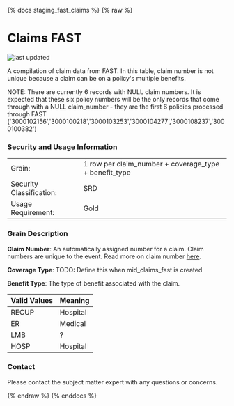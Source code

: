 {% docs staging_fast_claims %}
{% raw %}

# Claims FAST
![last updated](assets/update_badges/staging_fast_claims.svg)

A compilation of claim data from FAST. In this table,
claim number is not unique because a claim can be on a policy's multiple benefits.

NOTE: There are currently 6 records with NULL claim numbers. It is expected that these six policy
numbers will be the only records that come through with a NULL claim_number - they are the first
6 policies processed through FAST
('3000102156','3000100218','3000103253','3000104277','3000108237','3000100382')

### Security and Usage Information
|     |     |
| --- | --- |
| Grain:                   | 1 row per claim_number + coverage_type + benefit_type |
| Security Classification: | SRD   |
| Usage Requirement:       | Gold   |

### Grain Description
**Claim Number**: An automatically assigned number for a claim. Claim numbers are unique to the event. 
Read more on claim number [here](#!/model/model.aaa_life_data_platform.staging_bi_claims_lifeplus#claim_number).

**Coverage Type**: TODO: Define this when mid_claims_fast is created

**Benefit Type**: The type of benefit associated with the claim. 

| Valid Values | Meaning  |
|--------------|----------|
| RECUP        | Hospital |
| ER           | Medical  |
| LMB          | ?        |
| HOSP         | Hospital |

### Contact
Please contact the subject matter expert with any questions or concerns.


{% endraw %}
{% enddocs %}